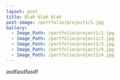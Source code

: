 ```yaml
---
layout: post
title: Blah blah blah
post-image: /portfolio/project1/1.jpg
Gallery:
  - Image_Path: /portfolio/project1/1.jpg
  - Image_Path: /portfolio/project1/2.jpg
  - Image_Path: /portfolio/project1/3.jpg
  - Image_Path: /portfolio/project1/4.jpg
  - Image_Path: /portfolio/project1/4.jpg
---
```


asdfasdfasdf
